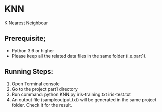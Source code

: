 # KNN
K Nearest Neighbour

## Prerequisite;
- Python 3.6 or higher
- Please keep all the related data files in the same folder (i.e.part1).

## Running Steps:
1. Open Terminal console
2. Go to the project part1 directory
3. Run command: python KNN.py iris-training.txt iris-test.txt
4. An output file (sampleoutput.txt) will be generated in the same project folder. Check it for the result.

